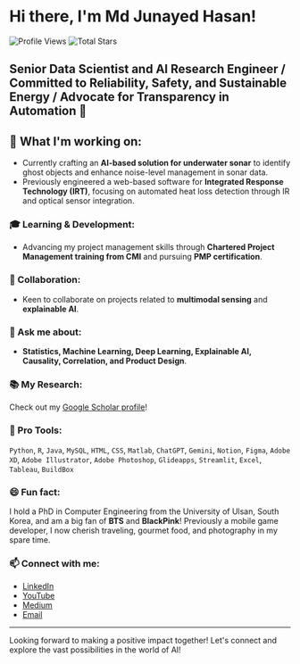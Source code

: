 # Hi there, I'm Md Junayed Hasan! 

![Profile Views](https://komarev.com/ghpvc/?username=junhasa&color=green)
![Total Stars](https://img.shields.io/github/stars/junhasan?style=social)

## Senior Data Scientist and AI Research Engineer / Committed to Reliability, Safety, and Sustainable Energy / Advocate for Transparency in Automation 🌟

## 🚀 What I'm working on:

- Currently crafting an **AI-based solution for underwater sonar** to identify ghost objects and enhance noise-level management in sonar data.
- Previously engineered a web-based software for **Integrated Response Technology (IRT)**, focusing on automated heat loss detection through IR and optical sensor integration.

### 🎓 Learning & Development:

- Advancing my project management skills through **Chartered Project Management training from CMI** and pursuing **PMP certification**.

### 👥 Collaboration:

- Keen to collaborate on projects related to **multimodal sensing** and **explainable AI**.

### 💬 Ask me about:

- **Statistics, Machine Learning, Deep Learning, Explainable AI, Causality, Correlation, and Product Design**.

### 📚 My Research:

Check out my [Google Scholar profile](#)!

### 🤖 Pro Tools:

`Python`, `R`, `Java`, `MySQL`, `HTML`, `CSS`, `Matlab`, `ChatGPT`, `Gemini`, `Notion`, `Figma`, `Adobe XD`, `Adobe Illustrator`, `Adobe Photoshop`, `Glideapps`, `Streamlit`, `Excel`, `Tableau`, `BuildBox`

### 😄 Fun fact:

I hold a PhD in Computer Engineering from the University of Ulsan, South Korea, and am a big fan of **BTS** and **BlackPink**! Previously a mobile game developer, I now cherish traveling, gourmet food, and photography in my spare time.

### 📫 Connect with me:

- [LinkedIn](#)
- [YouTube](#)
- [Medium](#)
- [Email](#)

---

Looking forward to making a positive impact together! Let's connect and explore the vast possibilities in the world of AI!
